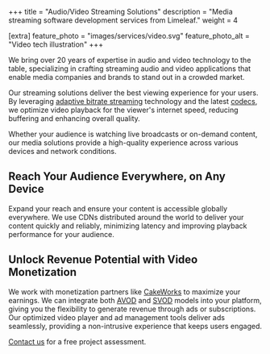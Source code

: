 +++
title = "Audio/Video Streaming Solutions"
description = "Media streaming software development services from Limeleaf."
weight = 4

[extra]
feature_photo = "images/services/video.svg"
feature_photo_alt = "Video tech illustration"
+++

We bring over 20 years of expertise in audio and video technology to the table, specializing in crafting streaming audio and video applications that enable media companies and brands to stand out in a crowded market.

Our streaming solutions deliver the best viewing experience for your users. By leveraging [adaptive bitrate streaming](https://www.wikiwand.com/en/Adaptive_bitrate_streaming "Wikipedia page for adaptive bitrate streaming") technology and the latest [codecs](https://www.wikiwand.com/en/Codec "Wikipedia page for codec"), we optimize video playback for the viewer's internet speed, reducing buffering and enhancing overall quality. 

Whether your audience is watching live broadcasts or on-demand content, our media solutions provide a high-quality experience across various devices and network conditions.

## Reach Your Audience Everywhere, on Any Device

Expand your reach and ensure your content is accessible globally everywhere. We use CDNs distributed around the world to deliver your content quickly and reliably, minimizing latency and improving playback performance for your audience.

## Unlock Revenue Potential with Video Monetization

We work with monetization partners like [CakeWorks](https://cake-works.com/ "CakeWorks website") to maximize your earnings. We can integrate both [AVOD](https://www.wikiwand.com/en/AVOD#Advertising_video_on_demand) and [SVOD](https://www.wikiwand.com/en/AVOD#Subscription_models) models into your platform, giving you the flexibility to generate revenue through ads or subscriptions. Our optimized video player and ad management tools deliver ads seamlessly, providing a non-intrusive experience that keeps users engaged.

[Contact us](https://limeleaf.io/contact/ "Contact us") for a free project assessment.